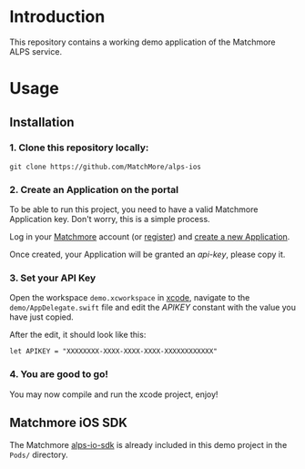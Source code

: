 # Introduction

This repository contains a working demo application of the Matchmore ALPS service.

# Usage

## Installation

### 1. Clone this repository locally: 

```
git clone https://github.com/MatchMore/alps-ios
```

### 2. Create an Application on the portal

To be able to run this project, you need to have a valid Matchmore Application key. Don't worry, this is a simple process. 

Log in your [Matchmore](http://dev.matchmore.com/) account (or [register](http://dev.matchmore.com/account/register)) and [create a new Application](http://dev.matchmore.com/account/apps/). 

Once created, your Application will be granted an *api-key*, please copy it.

### 3. Set your API Key

Open the workspace `demo.xcworkspace` in [xcode](https://developer.apple.com/xcode/), navigate to the `demo/AppDelegate.swift` file and edit the *APIKEY* constant with the value you have just copied.

After the edit, it should look like this:

```
let APIKEY = "XXXXXXXX-XXXX-XXXX-XXXX-XXXXXXXXXXXX"
```

### 4. You are good to go! 

You may now compile and run the xcode project, enjoy!

## Matchmore iOS SDK

The Matchmore [alps-io-sdk](https://github.com/MatchMore/alps-ios-sdk) is already included in this demo project in the `Pods/` directory.


